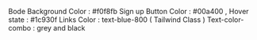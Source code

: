 Bode Background Color : #f0f8fb
Sign up Button Color : #00a400 , Hover state : #1c930f
Links Color : text-blue-800 ( Tailwind Class )
Text-color-combo : grey and black
